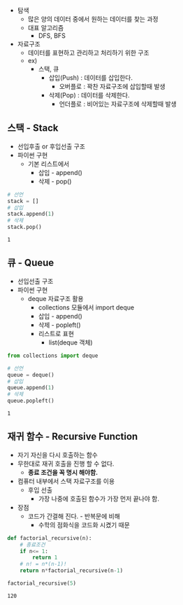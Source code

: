- 탐색
    - 많은 양의 데이터 중에서 원하는 데이터를 찾는 과정
    - 대표 알고리즘
        - DFS, BFS
- 자료구조
    - 데이터를 표현하고 관리하고 처리하기 위한 구조
    - ex)
        - 스택, 큐
            - 삽입(Push) : 데이터를 삽입한다.
                - 오버플로 : 꽉찬 자료구조에 삽입할때 발생
            - 삭제(Pop) : 데이터를 삭제한다.
                - 언더플로 : 비어있는 자료구조에 삭제할때 발생

## 스택 - Stack
- 선입후출 or 후입선출 구조
- 파이썬 구현
    - 기본 리스트에서 
        - 삽입 - append()
        - 삭제 - pop()


```python
# 선언
stack = []
# 삽입
stack.append(1)
# 삭제
stack.pop()
```




    1



## 큐 - Queue
- 선입선출 구조
- 파이썬 구현
    - deque 자료구조 활용
        - collections 모듈에서 import deque
        - 삽입 - append()
        - 삭제 - popleft()
        - 리스트로 표현
            - list(deque 객체)


```python
from collections import deque

# 선언
queue = deque()
# 삽입
queue.append(1)
# 삭제
queue.popleft()
```




    1



## 재귀 함수 - Recursive Function
- 자기 자신을 다시 호출하는 함수
- 무한대로 재귀 호출을 진행 할 수 없다.
    - **종료 조건을 꼭 명시 해야함.**
- 컴퓨터 내부에서 스택 자료구조를 이용
    - 후입 선출
        - 가장 나중에 호출된 함수가 가장 먼저 끝나야 함.
- 장점
    - 코드가 간결해 진다. - 반복문에 비해
        - 수학의 점화식을 코드화 시켰기 때문


```python
def factorial_recursive(n):
    # 종료조건
    if n<= 1:
        return 1
    # n! = n*(n-1)!
    return n*factorial_recursive(n-1)

factorial_recursive(5)
```




    120


